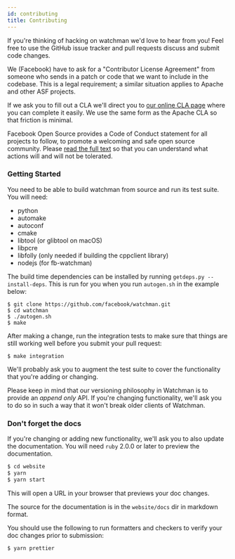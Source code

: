 ```yaml
---
id: contributing
title: Contributing
---
```


If you're thinking of hacking on watchman we'd love to hear from you! Feel
free to use the GitHub issue tracker and pull requests discuss and submit code
changes.

We (Facebook) have to ask for a "Contributor License Agreement" from someone
who sends in a patch or code that we want to include in the codebase. This is
a legal requirement; a similar situation applies to Apache and other ASF
projects.

If we ask you to fill out a CLA we'll direct you to
[our online CLA page](https://code.facebook.com/cla) where you can complete it
easily. We use the same form as the Apache CLA so that friction is minimal.

Facebook Open Source provides a Code of Conduct statement for all projects to
follow, to promote a welcoming and safe open source community. Please
[read the full text](https://code.facebook.com/codeofconduct) so that you can
understand what actions will and will not be tolerated.

### Getting Started

You need to be able to build watchman from source and run its test suite. You
will need:

- python
- automake
- autoconf
- cmake
- libtool (or glibtool on macOS)
- libpcre
- libfolly (only needed if building the cppclient library)
- nodejs (for fb-watchman)

The build time dependencies can be installed by running
`getdeps.py --install-deps`. This is run for you when you run `autogen.sh` in
the example below:

```
$ git clone https://github.com/facebook/watchman.git
$ cd watchman
$ ./autogen.sh
$ make
```

After making a change, run the integration tests to make sure that things are
still working well before you submit your pull request:

```
$ make integration
```

We'll probably ask you to augment the test suite to cover the functionality
that you're adding or changing.

Please keep in mind that our versioning philosophy in Watchman is to provide
an _append only_ API. If you're changing functionality, we'll ask you to do so
in such a way that it won't break older clients of Watchman.

### Don't forget the docs

If you're changing or adding new functionality, we'll ask you to also update
the documentation. You will need `ruby` 2.0.0 or later to preview the
documentation.

```bash
$ cd website
$ yarn
$ yarn start
```

This will open a URL in your browser that previews your doc changes.

The source for the documentation is in the `website/docs` dir in markdown
format.

You should use the following to run formatters and checkers to verify your doc
changes prior to submission:

```bash
$ yarn prettier
```
